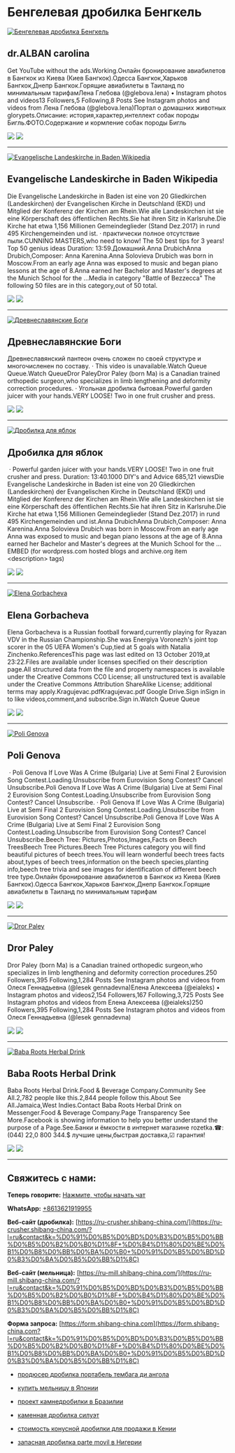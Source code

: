 # Бенгелевая дробилка Бенгкель

<a href="https://swt.shibang-china.com/?l=ru&img&k=%D0%91%D0%B5%D0%BD%D0%B3%D0%B5%D0%BB%D0%B5%D0%B2%D0%B0%D1%8F+%D0%B4%D1%80%D0%BE%D0%B1%D0%B8%D0%BB%D0%BA%D0%B0+%D0%91%D0%B5%D0%BD%D0%B3%D0%BA%D0%B5%D0%BB%D1%8C" target="_blank">![Бенгелевая дробилка Бенгкель](http://static.shibang-china.com/all-800x300/407.jpg)</a>

## dr.ALBAN carolina
Get YouTube without the ads.Working.Онлайн бронирование авиабилетов в Бангкок из Киева (Киев Бангкок).Одесса Бангкок,Харьков Бангкок,Днепр Бангкок.Горящие авиабилеты в Таиланд по минимальным тарифамЛена Глебова (@glebova.lena) • Instagram photos and videos13 Followers,5 Following,8 Posts See Instagram photos and videos from Лена Глебова (@glebova.lena)Портал о домашних животных glorypets.Описание: история,характер,интеллект собак породы Бигль.ФОТО.Содержание и кормление собак породы Бигль


<a href="https://whatsapp.shibangsoft.com/WhatsApp.php" target="_blank" title="WhatsApp">![](http://static.shibang-china.com/icon/whatsapp.png)</a> <a href="https://swt.shibang-china.com/?l=ru&icon&k=%D0%91%D0%B5%D0%BD%D0%B3%D0%B5%D0%BB%D0%B5%D0%B2%D0%B0%D1%8F+%D0%B4%D1%80%D0%BE%D0%B1%D0%B8%D0%BB%D0%BA%D0%B0+%D0%91%D0%B5%D0%BD%D0%B3%D0%BA%D0%B5%D0%BB%D1%8C" target="_blank">![](http://static.shibang-china.com/icon/chat-ru.png)</a>

---

<a href="https://swt.shibang-china.com/?l=ru&img&k=%D0%91%D0%B5%D0%BD%D0%B3%D0%B5%D0%BB%D0%B5%D0%B2%D0%B0%D1%8F+%D0%B4%D1%80%D0%BE%D0%B1%D0%B8%D0%BB%D0%BA%D0%B0+%D0%91%D0%B5%D0%BD%D0%B3%D0%BA%D0%B5%D0%BB%D1%8C" target="_blank">![Evangelische Landeskirche in Baden Wikipedia](http://static.shibang-china.com/all-800x300/33.jpg)</a>

## Evangelische Landeskirche in Baden Wikipedia
Die Evangelische Landeskirche in Baden ist eine von 20 Gliedkirchen (Landeskirchen) der Evangelischen Kirche in Deutschland (EKD) und Mitglied der Konferenz der Kirchen am Rhein.Wie alle Landeskirchen ist sie eine K&#246;rperschaft des &#246;ffentlichen Rechts.Sie hat ihren Sitz in Karlsruhe.Die Kirche hat etwa 1,156 Millionen Gemeindeglieder (Stand Dez.2017) in rund 495 Kirchengemeinden und ist.&nbsp;&#0183;&#32;практически полное отсутствие пыли.CUNNING MASTERS,who need to know! The 50 best tips for 3 years! Top 50 genius ideas Duration: 13:59.Домашний.Anna DrubichAnna Drubich,Composer: Anna Karenina.Anna Solovieva Drubich was born in Moscow.From an early age Anna was exposed to music and began piano lessons at the age of 8.Anna earned her Bachelor and Master's degrees at the Munich School for the …Media in category &quot;Battle of Bezzecca&quot; The following 50 files are in this category,out of 50 total.


<a href="https://whatsapp.shibangsoft.com/WhatsApp.php" target="_blank" title="WhatsApp">![](http://static.shibang-china.com/icon/whatsapp.png)</a> <a href="https://swt.shibang-china.com/?l=ru&icon&k=%D0%91%D0%B5%D0%BD%D0%B3%D0%B5%D0%BB%D0%B5%D0%B2%D0%B0%D1%8F+%D0%B4%D1%80%D0%BE%D0%B1%D0%B8%D0%BB%D0%BA%D0%B0+%D0%91%D0%B5%D0%BD%D0%B3%D0%BA%D0%B5%D0%BB%D1%8C" target="_blank">![](http://static.shibang-china.com/icon/chat-ru.png)</a>

---

<a href="https://swt.shibang-china.com/?l=ru&img&k=%D0%91%D0%B5%D0%BD%D0%B3%D0%B5%D0%BB%D0%B5%D0%B2%D0%B0%D1%8F+%D0%B4%D1%80%D0%BE%D0%B1%D0%B8%D0%BB%D0%BA%D0%B0+%D0%91%D0%B5%D0%BD%D0%B3%D0%BA%D0%B5%D0%BB%D1%8C" target="_blank">![Древнеславянские Боги](http://static.shibang-china.com/all-800x300/238.jpg)</a>

## Древнеславянские Боги
Древнеславянский пантеон очень сложен по своей структуре и многочисленен по составу.&nbsp;&#0183;&#32;This video is unavailable.Watch Queue Queue.Watch QueueDror PaleyDror Paley (born Ma) is a Canadian trained orthopedic surgeon,who specializes in limb lengthening and deformity correction procedures.&nbsp;&#0183;&#32;Угольная дробилка бытовая.Powerful garden juicer with your hands.VERY LOOSE! Two in one fruit crusher and press.


<a href="https://whatsapp.shibangsoft.com/WhatsApp.php" target="_blank" title="WhatsApp">![](http://static.shibang-china.com/icon/whatsapp.png)</a> <a href="https://swt.shibang-china.com/?l=ru&icon&k=%D0%91%D0%B5%D0%BD%D0%B3%D0%B5%D0%BB%D0%B5%D0%B2%D0%B0%D1%8F+%D0%B4%D1%80%D0%BE%D0%B1%D0%B8%D0%BB%D0%BA%D0%B0+%D0%91%D0%B5%D0%BD%D0%B3%D0%BA%D0%B5%D0%BB%D1%8C" target="_blank">![](http://static.shibang-china.com/icon/chat-ru.png)</a>

---

<a href="https://swt.shibang-china.com/?l=ru&img&k=%D0%91%D0%B5%D0%BD%D0%B3%D0%B5%D0%BB%D0%B5%D0%B2%D0%B0%D1%8F+%D0%B4%D1%80%D0%BE%D0%B1%D0%B8%D0%BB%D0%BA%D0%B0+%D0%91%D0%B5%D0%BD%D0%B3%D0%BA%D0%B5%D0%BB%D1%8C" target="_blank">![Дробилка для яблок](http://static.shibang-china.com/all-800x300/15.jpg)</a>

## Дробилка для яблок
&nbsp;&#0183;&#32;Powerful garden juicer with your hands.VERY LOOSE! Two in one fruit crusher and press. Duration: 13:40.1000 DIY's and Advice 685,121 viewsDie Evangelische Landeskirche in Baden ist eine von 20 Gliedkirchen (Landeskirchen) der Evangelischen Kirche in Deutschland (EKD) und Mitglied der Konferenz der Kirchen am Rhein.Wie alle Landeskirchen ist sie eine K&#246;rperschaft des &#246;ffentlichen Rechts.Sie hat ihren Sitz in Karlsruhe.Die Kirche hat etwa 1,156 Millionen Gemeindeglieder (Stand Dez.2017) in rund 495 Kirchengemeinden und ist.Anna DrubichAnna Drubich,Composer: Anna Karenina.Anna Solovieva Drubich was born in Moscow.From an early age Anna was exposed to music and began piano lessons at the age of 8.Anna earned her Bachelor and Master's degrees at the Munich School for the …EMBED (for wordpress.com hosted blogs and archive.org item &lt;description&gt; tags)


<a href="https://whatsapp.shibangsoft.com/WhatsApp.php" target="_blank" title="WhatsApp">![](http://static.shibang-china.com/icon/whatsapp.png)</a> <a href="https://swt.shibang-china.com/?l=ru&icon&k=%D0%91%D0%B5%D0%BD%D0%B3%D0%B5%D0%BB%D0%B5%D0%B2%D0%B0%D1%8F+%D0%B4%D1%80%D0%BE%D0%B1%D0%B8%D0%BB%D0%BA%D0%B0+%D0%91%D0%B5%D0%BD%D0%B3%D0%BA%D0%B5%D0%BB%D1%8C" target="_blank">![](http://static.shibang-china.com/icon/chat-ru.png)</a>

---

<a href="https://swt.shibang-china.com/?l=ru&img&k=%D0%91%D0%B5%D0%BD%D0%B3%D0%B5%D0%BB%D0%B5%D0%B2%D0%B0%D1%8F+%D0%B4%D1%80%D0%BE%D0%B1%D0%B8%D0%BB%D0%BA%D0%B0+%D0%91%D0%B5%D0%BD%D0%B3%D0%BA%D0%B5%D0%BB%D1%8C" target="_blank">![Elena Gorbacheva](http://static.shibang-china.com/all-800x300/1021.jpg)</a>

## Elena Gorbacheva
Elena Gorbacheva is a Russian football forward,currently playing for Ryazan VDV in the Russian Championship.She was Energiya Voronezh's joint top scorer in the 05 UEFA Women's Cup,tied at 5 goals with Natalia Zinchenko.ReferencesThis page was last edited on 13 October 2019,at 23:22.Files are available under licenses specified on their description page.All structured data from the file and property namespaces is available under the Creative Commons CC0 License; all unstructured text is available under the Creative Commons Attribution ShareAlike License; additional terms may apply.Kragujevac.pdfKragujevac.pdf Google Drive.Sign inSign in to like videos,comment,and subscribe.Sign in.Watch Queue Queue


<a href="https://whatsapp.shibangsoft.com/WhatsApp.php" target="_blank" title="WhatsApp">![](http://static.shibang-china.com/icon/whatsapp.png)</a> <a href="https://swt.shibang-china.com/?l=ru&icon&k=%D0%91%D0%B5%D0%BD%D0%B3%D0%B5%D0%BB%D0%B5%D0%B2%D0%B0%D1%8F+%D0%B4%D1%80%D0%BE%D0%B1%D0%B8%D0%BB%D0%BA%D0%B0+%D0%91%D0%B5%D0%BD%D0%B3%D0%BA%D0%B5%D0%BB%D1%8C" target="_blank">![](http://static.shibang-china.com/icon/chat-ru.png)</a>

---

<a href="https://swt.shibang-china.com/?l=ru&img&k=%D0%91%D0%B5%D0%BD%D0%B3%D0%B5%D0%BB%D0%B5%D0%B2%D0%B0%D1%8F+%D0%B4%D1%80%D0%BE%D0%B1%D0%B8%D0%BB%D0%BA%D0%B0+%D0%91%D0%B5%D0%BD%D0%B3%D0%BA%D0%B5%D0%BB%D1%8C" target="_blank">![Poli Genova](http://static.shibang-china.com/all-800x300/710.jpg)</a>

## Poli Genova
&nbsp;&#0183;&#32;Poli Genova If Love Was A Crime (Bulgaria) Live at Semi Final 2 Eurovision Song Contest.Loading.Unsubscribe from Eurovision Song Contest? Cancel Unsubscribe.Poli Genova If Love Was A Crime (Bulgaria) Live at Semi Final 2 Eurovision Song Contest.Loading.Unsubscribe from Eurovision Song Contest? Cancel Unsubscribe.&nbsp;&#0183;&#32;Poli Genova If Love Was A Crime (Bulgaria) Live at Semi Final 2 Eurovision Song Contest.Loading.Unsubscribe from Eurovision Song Contest? Cancel Unsubscribe.Poli Genova If Love Was A Crime (Bulgaria) Live at Semi Final 2 Eurovision Song Contest.Loading.Unsubscribe from Eurovision Song Contest? Cancel Unsubscribe.Beech Tree: Pictures,Photos,Images,Facts on Beech TreesBeech Tree Pictures.Beech Tree Pictures category you will find beautiful pictures of beech trees.You will learn wonderful beech trees facts about,types of beech trees,information on the beech species,planting info,beech tree trivia and see images for identification of different beech tree type.Онлайн бронирование авиабилетов в Бангкок из Киева (Киев Бангкок).Одесса Бангкок,Харьков Бангкок,Днепр Бангкок.Горящие авиабилеты в Таиланд по минимальным тарифам


<a href="https://whatsapp.shibangsoft.com/WhatsApp.php" target="_blank" title="WhatsApp">![](http://static.shibang-china.com/icon/whatsapp.png)</a> <a href="https://swt.shibang-china.com/?l=ru&icon&k=%D0%91%D0%B5%D0%BD%D0%B3%D0%B5%D0%BB%D0%B5%D0%B2%D0%B0%D1%8F+%D0%B4%D1%80%D0%BE%D0%B1%D0%B8%D0%BB%D0%BA%D0%B0+%D0%91%D0%B5%D0%BD%D0%B3%D0%BA%D0%B5%D0%BB%D1%8C" target="_blank">![](http://static.shibang-china.com/icon/chat-ru.png)</a>

---

<a href="https://swt.shibang-china.com/?l=ru&img&k=%D0%91%D0%B5%D0%BD%D0%B3%D0%B5%D0%BB%D0%B5%D0%B2%D0%B0%D1%8F+%D0%B4%D1%80%D0%BE%D0%B1%D0%B8%D0%BB%D0%BA%D0%B0+%D0%91%D0%B5%D0%BD%D0%B3%D0%BA%D0%B5%D0%BB%D1%8C" target="_blank">![Dror Paley](http://static.shibang-china.com/all-800x300/939.jpg)</a>

## Dror Paley
Dror Paley (born Ma) is a Canadian trained orthopedic surgeon,who specializes in limb lengthening and deformity correction procedures.250 Followers,395 Following,1,284 Posts See Instagram photos and videos from Олеся Геннадьевна (@lesek gennadevna)Елена Алексеева (@eialeks) • Instagram photos and videos2,154 Followers,167 Following,3,725 Posts See Instagram photos and videos from Елена Алексеева (@eialeks)250 Followers,395 Following,1,284 Posts See Instagram photos and videos from Олеся Геннадьевна (@lesek gennadevna)


<a href="https://whatsapp.shibangsoft.com/WhatsApp.php" target="_blank" title="WhatsApp">![](http://static.shibang-china.com/icon/whatsapp.png)</a> <a href="https://swt.shibang-china.com/?l=ru&icon&k=%D0%91%D0%B5%D0%BD%D0%B3%D0%B5%D0%BB%D0%B5%D0%B2%D0%B0%D1%8F+%D0%B4%D1%80%D0%BE%D0%B1%D0%B8%D0%BB%D0%BA%D0%B0+%D0%91%D0%B5%D0%BD%D0%B3%D0%BA%D0%B5%D0%BB%D1%8C" target="_blank">![](http://static.shibang-china.com/icon/chat-ru.png)</a>

---

<a href="https://swt.shibang-china.com/?l=ru&img&k=%D0%91%D0%B5%D0%BD%D0%B3%D0%B5%D0%BB%D0%B5%D0%B2%D0%B0%D1%8F+%D0%B4%D1%80%D0%BE%D0%B1%D0%B8%D0%BB%D0%BA%D0%B0+%D0%91%D0%B5%D0%BD%D0%B3%D0%BA%D0%B5%D0%BB%D1%8C" target="_blank">![Baba Roots Herbal Drink](http://static.shibang-china.com/all-800x300/586.jpg)</a>

## Baba Roots Herbal Drink
Baba Roots Herbal Drink.Food &amp; Beverage Company.Community See All.2,782 people like this.2,844 people follow this.About See All.Jamaica,West Indies.Contact Baba Roots Herbal Drink on Messenger.Food &amp; Beverage Company.Page Transparency See More.Facebook is showing information to help you better understand the purpose of a Page.See.Банки и ёмкости в интернет магазине rozetka.☎: (044) 22,0 800 344.$ лучшие цены,быстрая доставка,☑ гарантия!

<a href="https://whatsapp.shibangsoft.com/WhatsApp.php" target="_blank" title="WhatsApp">![](http://static.shibang-china.com/icon/whatsapp.png)</a> <a href="https://swt.shibang-china.com/?l=ru&icon&k=%D0%91%D0%B5%D0%BD%D0%B3%D0%B5%D0%BB%D0%B5%D0%B2%D0%B0%D1%8F+%D0%B4%D1%80%D0%BE%D0%B1%D0%B8%D0%BB%D0%BA%D0%B0+%D0%91%D0%B5%D0%BD%D0%B3%D0%BA%D0%B5%D0%BB%D1%8C" target="_blank">![](http://static.shibang-china.com/icon/chat-ru.png)</a>

---
## Свяжитесь с нами:

**Теперь говорите:** [Нажмите, чтобы начать чат](https://swt.shibang-china.com?l=ru&contact&k=%D0%91%D0%B5%D0%BD%D0%B3%D0%B5%D0%BB%D0%B5%D0%B2%D0%B0%D1%8F+%D0%B4%D1%80%D0%BE%D0%B1%D0%B8%D0%BB%D0%BA%D0%B0+%D0%91%D0%B5%D0%BD%D0%B3%D0%BA%D0%B5%D0%BB%D1%8C)

**WhatsApp:**  [+8613621919955](https://whatsapp.shibangsoft.com/WhatsApp.php)

**Веб-сайт (дробилка):** [https://ru-crusher.shibang-china.com/](https://ru-crusher.shibang-china.com/?l=ru&contact&k=%D0%91%D0%B5%D0%BD%D0%B3%D0%B5%D0%BB%D0%B5%D0%B2%D0%B0%D1%8F+%D0%B4%D1%80%D0%BE%D0%B1%D0%B8%D0%BB%D0%BA%D0%B0+%D0%91%D0%B5%D0%BD%D0%B3%D0%BA%D0%B5%D0%BB%D1%8C)

**Веб-сайт (мельница):** [https://ru-mill.shibang-china.com/](https://ru-mill.shibang-china.com/?l=ru&contact&k=%D0%91%D0%B5%D0%BD%D0%B3%D0%B5%D0%BB%D0%B5%D0%B2%D0%B0%D1%8F+%D0%B4%D1%80%D0%BE%D0%B1%D0%B8%D0%BB%D0%BA%D0%B0+%D0%91%D0%B5%D0%BD%D0%B3%D0%BA%D0%B5%D0%BB%D1%8C)

**Форма запроса:** [https://form.shibang-china.com](https://form.shibang-china.com?l=ru&contact&k=%D0%91%D0%B5%D0%BD%D0%B3%D0%B5%D0%BB%D0%B5%D0%B2%D0%B0%D1%8F+%D0%B4%D1%80%D0%BE%D0%B1%D0%B8%D0%BB%D0%BA%D0%B0+%D0%91%D0%B5%D0%BD%D0%B3%D0%BA%D0%B5%D0%BB%D1%8C)

* [продюсер дробилка портабель тембага ди ангола](../131/%D0%BF%D1%80%D0%BE%D0%B4%D1%8E%D1%81%D0%B5%D1%80%20%D0%B4%D1%80%D0%BE%D0%B1%D0%B8%D0%BB%D0%BA%D0%B0%20%D0%BF%D0%BE%D1%80%D1%82%D0%B0%D0%B1%D0%B5%D0%BB%D1%8C%20%D1%82%D0%B5%D0%BC%D0%B1%D0%B0%D0%B3%D0%B0%20%D0%B4%D0%B8%20%D0%B0%D0%BD%D0%B3%D0%BE%D0%BB%D0%B0.md)

* [купить мельницу в Японии](../134/%D0%BA%D1%83%D0%BF%D0%B8%D1%82%D1%8C%20%D0%BC%D0%B5%D0%BB%D1%8C%D0%BD%D0%B8%D1%86%D1%83%20%D0%B2%20%D0%AF%D0%BF%D0%BE%D0%BD%D0%B8%D0%B8.md)

* [проект камнедробилки в Бразилии](../134/%D0%BF%D1%80%D0%BE%D0%B5%D0%BA%D1%82%20%D0%BA%D0%B0%D0%BC%D0%BD%D0%B5%D0%B4%D1%80%D0%BE%D0%B1%D0%B8%D0%BB%D0%BA%D0%B8%20%D0%B2%20%D0%91%D1%80%D0%B0%D0%B7%D0%B8%D0%BB%D0%B8%D0%B8.md)

* [каменная дробилка силуэт](../134/%D0%BA%D0%B0%D0%BC%D0%B5%D0%BD%D0%BD%D0%B0%D1%8F%20%D0%B4%D1%80%D0%BE%D0%B1%D0%B8%D0%BB%D0%BA%D0%B0%20%D1%81%D0%B8%D0%BB%D1%83%D1%8D%D1%82.md)

* [стоимость конусной дробилки для продажи в Кении](../133/%D1%81%D1%82%D0%BE%D0%B8%D0%BC%D0%BE%D1%81%D1%82%D1%8C%20%D0%BA%D0%BE%D0%BD%D1%83%D1%81%D0%BD%D0%BE%D0%B9%20%D0%B4%D1%80%D0%BE%D0%B1%D0%B8%D0%BB%D0%BA%D0%B8%20%D0%B4%D0%BB%D1%8F%20%D0%BF%D1%80%D0%BE%D0%B4%D0%B0%D0%B6%D0%B8%20%D0%B2%20%D0%9A%D0%B5%D0%BD%D0%B8%D0%B8.md)

* [запасная дробилка parte movil в Нигерии](../134/%D0%B7%D0%B0%D0%BF%D0%B0%D1%81%D0%BD%D0%B0%D1%8F%20%D0%B4%D1%80%D0%BE%D0%B1%D0%B8%D0%BB%D0%BA%D0%B0%20parte%20movil%20%D0%B2%20%D0%9D%D0%B8%D0%B3%D0%B5%D1%80%D0%B8%D0%B8.md)